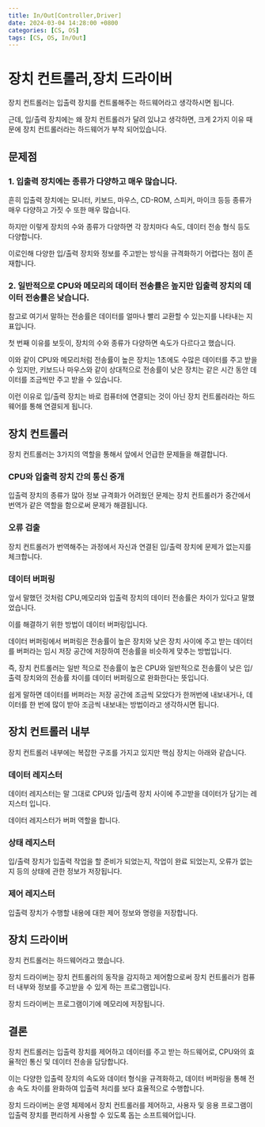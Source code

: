 ```yaml
---
title: In/Out[Controller,Driver]
date: 2024-03-04 14:28:00 +0800
categories: [CS, OS]
tags: [CS, OS, In/Out]
---
```

# 장치 컨트롤러,장치 드라이버

장치 컨트롤러는 입출력 장치를 컨트롤해주는 하드웨어라고 생각하시면 됩니다.  

근데, 입/출력 장치에는 왜 장치 컨트롤러가 달려 있냐고 생각하면, 크게 2가지 이유 때문에 장치 컨트롤러라는 하드웨어가 부착 되어있습니다.  

## 문제점

### 1. 입출력 장치에는 종류가 다양하고 매우 많습니다.  

흔히 입출력 장치에는 모니터, 키보드, 마우스, CD-ROM, 스피커, 마이크 등등 종류가 매우 다양하고 가짓 수 또한 매우 많습니다.  

하지만 이렇게 장치의 수와 종류가 다양하면 각 장치마다 속도, 데이터 전송 형식 등도 다양합니다.  

이로인해 다양한 입/출력 장치와 정보를 주고받는 방식을 규격화하기 어렵다는 점이 존재합니다.  

### 2. 일반적으로 CPU와 메모리의 데이터 전송률은 높지만 입출력 장치의 데이터 전송률은 낮습니다.     

참고로 여기서 말하는 전송률은 데이터를 얼마나 빨리 교환할 수 있는지를 나타내는 지표입니다.  

첫 번째 이유를 보듯이, 장치의 수와 종류가 다양하면 속도가 다르다고 했습니다.  

이와 같이 CPU와 메모리처럼 전송률이 높은  장치는 1초에도 수많은 데이터를 주고 받을 수 있지만, 키보드나 마우스와 같이 상대적으로 전송률이 낮은 장치는 같은 시간 동안 데이터를 조금씩만 주고 받을 수 있습니다.   

이런 이유로 입/출력 장치는 바로 컴퓨터에 연결되는 것이 아닌 장치 컨트롤러라는 하드웨어를 통해 연결되게 됩니다.  

## 장치 컨트롤러

장치 컨트롤러는 3가지의 역할을 통해서 앞에서 언급한 문제들을 해결합니다.  

### CPU와 입출력 장치 간의 통신 중개

입출력 장치의 종류가 많아 정보 규격화가 어려웠던 문제는 장치 컨트롤러가 중간에서 번역가 같은 역할을 함으로써 문제가 해결됩니다.  

### 오류 검출

장치 컨트롤러가 번역해주는 과정에서 자신과 연결된 입/출력 장치에 문제가 없는지를 체크합니다.  

### 데이터 버퍼링

앞서 말했던 것처럼 CPU,메모리와 입출력 장치의 데이터 전송률은 차이가 있다고 말했었습니다.  

이를 해결하기 위한 방법이 데이터 버퍼링입니다.  

데이터 버퍼링에서 버퍼링은 전송률이 높은 장치와 낮은 장치 사이에 주고 받는 데이터를 버퍼라는 임시 저장 공간에 저장하여 전송률을 비슷하게 맞추는 방법입니다.  

즉,  장치 컨트롤러는 일반 적으로 전송률이 높은 CPU와 일반적으로 전송률이 낮은 입/출력 장치와의 전송률 차이를 데이터 버퍼링으로 완화한다는 뜻입니다.  

쉽게 말하면 데이터를 버퍼라는 저장 공간에 조금씩 모았다가 한꺼번에 내보내거나, 데이터를 한 번에 많이 받아 조금씩 내보내는 방법이라고 생각하시면 됩니다.  

## 장치 컨트롤러 내부

장치 컨트롤러 내부에는 복잡한 구조를 가지고 있지만 핵심  장치는 아래와 같습니다.  

### 데이터 레지스터

데이터 레지스터는 말 그대로 CPU와 입/출력 장치 사이에 주고받을 데이터가 담기는 레지스터 입니다.  

데이터 레지스터가 버퍼 역할을 합니다.  

### 상태 레지스터

입/출력 장치가 입출력 작업을 할 준비가 되었는지, 작업이 완료 되었는지, 오류가 없는지 등의 상태에 관한 정보가 저장됩니다.  

### 제어 레지스터

입출력 장치가 수행할 내용에 대한 제어 정보와 명령을 저장합니다.

## 장치 드라이버

장치 컨트롤러는 하드웨어라고 했습니다.  

장치 드라이버는 장치 컨트롤러의 동작을 감지하고 제어함으로써 장치 컨트롤러가 컴퓨터 내부와 정보를 주고받을 수 있게 하는 프로그램입니다.  

장치 드라이버는 프로그램이기에 메모리에 저장됩니다. 

## 결론

장치 컨트롤러는 입출력 장치를 제어하고 데이터를 주고 받는 하드웨어로, CPU와의 효율적인 통신 및 데이터 전송을 담당합니다. 

이는 다양한 입출력 장치의 속도와 데이터 형식을 규격화하고, 데이터 버퍼링을 통해 전송 속도 차이를 완화하여 입출력 처리를 보다 효율적으로 수행합니다. 

장치 드라이버는 운영 체제에서 장치 컨트롤러를 제어하고, 사용자 및 응용 프로그램이 입출력 장치를 편리하게 사용할 수 있도록 돕는 소프트웨어입니다.    